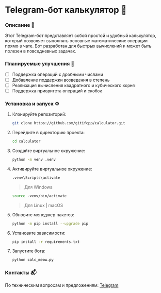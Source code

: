 # Telegram-бот калькулятор 🤖

### Описание 📝

Этот Telegram-бот представляет собой простой и удобный калькулятор, который позволяет выполнять основные математические операции прямо в чате. Бот разработан для быстрых вычислений и может быть полезен в повседневных задачах.

### Планируемые улучшения 🚀

- [ ] Поддержка операций с дробными числами
- [ ] Добавление поддержки возведения в степень
- [ ] Реализация вычисления квадратного и кубического корня
- [ ] Поддержка приоритета операций и скобок

### Установка и запуск ⚙️

1.  Клонируйте репозиторий:

    ```bash
    git clone https://github.com/gitifcpp/calculator.git
    ```
2.  Перейдите в директорию проекта:

    ```bash
    cd calculator
    ```
3. Создайте виртуальное окружение:

    ```bash
    python -m venv .venv
    ```
4. Активируйте виртуальное окружение:

    ```bash
    .venv\Scripts\activate
    ```
    > Для Windows
    ```bash
    source .venv/bin/activate
    ```
    > Для Linux | macOS
5. Обновите менеджер пакетов:

    ```bash
    python -m pip install --upgrade pip
    ```
6.  Установите зависимости:

    ```bash
    pip install -r requirements.txt
    ```
7.  Запустите бота:

    ```bash
    python calc_meow.py
    ```

### Контакты 📬

По техническим вопросам и предложениям: [Telegram](https://t.me/ifcpp)
